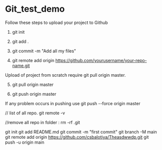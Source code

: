 # Git_test_demo




Follow these steps to upload your project to Github

1) git init

2) git add .

3) git commit -m "Add all my files"

4) git remote add origin https://github.com/yourusername/your-repo-name.git

Upload of project from scratch require git pull origin master.

5) git pull origin master

6) git push origin master

If any problem occurs in pushing use git push --force origin master



// list of all repo.
git remote -v


//remove all repo in folder :
rm -rf .git





git init
git add README.md
git commit -m "first commit"
git branch -M main
git remote add origin https://github.com/csbalotiya/Theasdwwdp.git
git push -u origin main
